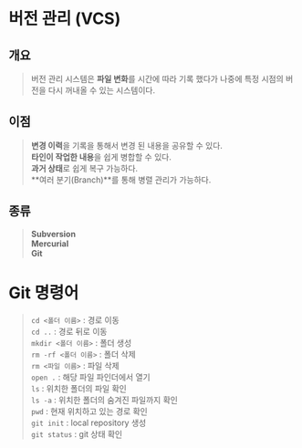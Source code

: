 # 버전 관리 (VCS)  


## 개요
> 버전 관리 시스템은 **파일 변화**를 시간에 따라 기록 했다가 나중에 특정 시점의 버전을 다시 꺼내올 수 있는 시스템이다.  

## 이점
> **변경 이력**을 기록을 통해서 변경 된 내용을 공유할 수 있다.  
> **타인이 작업한 내용**을 쉽게 병합할 수 있다.  
> **과거 상태**로 쉽게 복구 가능하다.  
> **여러 분기(Branch)**를 통해 병렬 관리가 가능하다.  

## 종류
> **Subversion**  
> **Mercurial**  
> **Git**     


# Git 명령어  
> `cd <폴더 이름>` : 경로 이동  
> `cd ..` : 경로 뒤로 이동  
> `mkdir <폴더 이름>` : 폴더 생성  
> `rm -rf <폴더 이름>` : 폴더 삭제  
> `rm <파일 이름>` : 파일 삭제  
> `open .` : 해당 파일 파인더에서 열기  
> `ls` : 위치한 폴더의 파일 확인  
> `ls -a` : 위치한 폴더의 숨겨진 파일까지 확인  
> `pwd` : 현재 위치하고 있는 경로 확인  
> `git init` : local repository 생성  
> `git status` : git 상태 확인  